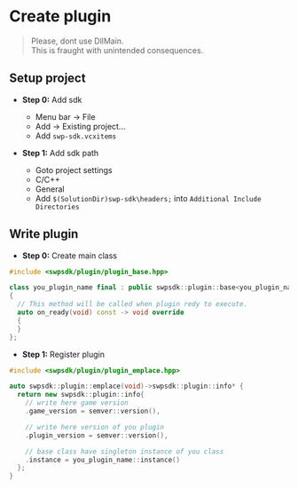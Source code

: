 # Create plugin

> Please, dont use DllMain.  
> This is fraught with unintended consequences.

## Setup project

- **Step 0:** Add sdk

  - Menu bar -> File
  - Add -> Existing project...
  - Add `swp-sdk.vcxitems`

- **Step 1:** Add sdk path

  - Goto project settings
  - C/C++
  - General
  - Add `$(SolutionDir)swp-sdk\headers;` into `Additional Include Directories`

## Write plugin

- **Step 0:** Create main class

```cpp
#include <swpsdk/plugin/plugin_base.hpp>

class you_plugin_name final : public swpsdk::plugin::base<you_plugin_name>
{
  // This method will be called when plugin redy to execute.
  auto on_ready(void) const -> void override
  {
  }
};
```

- **Step 1:** Register plugin

```cpp
#include <swpsdk/plugin/plugin_emplace.hpp>

auto swpsdk::plugin::emplace(void)->swpsdk::plugin::info* {
  return new swpsdk::plugin::info{
    // write here game version
    .game_version = semver::version(),

    // write here version of you plugin
    .plugin_version = semver::version(),

    // base class have singleton instance of you class
    .instance = you_plugin_name::instance()
  };
}
```
